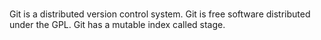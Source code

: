 #

Git is a distributed version control system.
Git is free software distributed under the GPL.
Git has a mutable index called stage.
